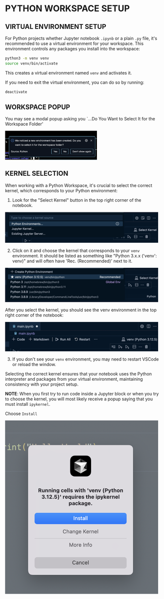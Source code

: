 # PYTHON WORKSPACE SETUP

## VIRTUAL ENVIRONMENT SETUP

For Python projects whether Jupyter notebook `.ipynb` or a plain `.py` file, it's recommended to use a virtual environment for your workspace. This environment controls any packages you install into the workspace:

```bash
python3 -m venv venv
source venv/bin/activate
```

This creates a virtual environment named `venv` and activates it.

If you need to exit the virtual environment, you can do so by running:

```bash
deactivate
```
## WORKSPACE POPUP

You may see a modal popup asking you `...Do You Want to Select It for the Workspace Folder'

<img src="./assets/python-workspace.png" alt='Workspace Folder' width="300">


## KERNEL SELECTION

When working with a Python Workspace, it's crucial to select the correct kernel, which corresponds to your Python environment:


1. Look for the "Select Kernel" button in the top right corner of the notebook.

<img src="./assets/python-environ.png" alt="Python Environment" width="500px height=300px">

2. Click on it and choose the kernel that corresponds to your `venv` environment. It should be listed as something like "Python 3.x.x ('venv': venv)" and will often have 'Rec. (Recommended)' next to it.

<img src="./assets/python-recommended.png" alt="Python Recommended" width="500px height=300px">

After you select the kernel, you should see the venv environment in the top right corner of the notebook:

<img src="./assets/python-chosen.png" alt="Python Chosen Kernel" width="500px height=300px">

3. If you don't see your `venv` environment, you may need to restart VSCode or reload the window.

Selecting the correct kernel ensures that your notebook uses the Python interpreter and packages from your virtual environment, maintaining consistency with your project setup.

**NOTE**: When you first try to run code inside a Jupyter block or when you try to choose the kernel, you will most likely receive a popup saying that you must install `ipykernel`.

Choose `Install`

   <img src="./assets/python-ipykernel.png" alt="Python Install Ipykernel" width="500px">